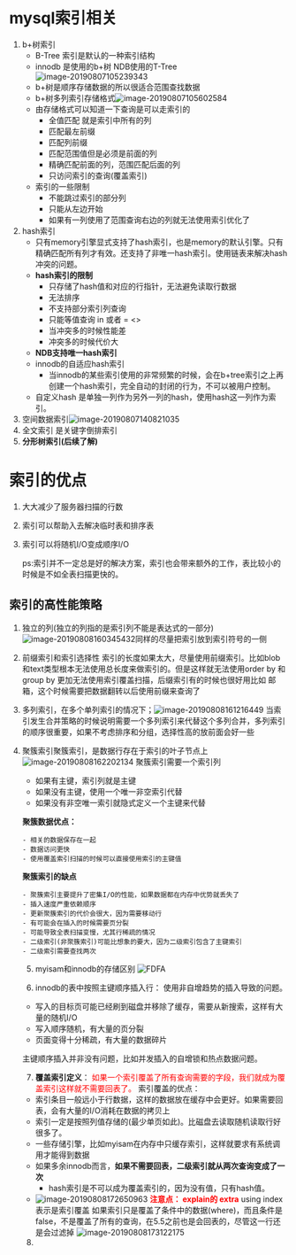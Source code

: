 #  mysql索引相关

1. b+树索引
   - B-Tree 索引是默认的一种索引结构
   - innodb 是使用的b+树 NDB使用的T-Tree![image-20190807105239343](../images/image-20190807105239343.png)
   - b+树是顺序存储数据的所以很适合范围查找数据
   - b+树多列索引存储格式![image-20190807105602584](../images/image-20190807105602584.png)
   - 由存储格式可以知道一下查询是可以走索引的
     - 全值匹配 就是索引中所有的列
     - 匹配最左前缀
     - 匹配列前缀
     - 匹配范围值但是必须是前面的列
     - 精确匹配前面的列，范围匹配后面的列
     - 只访问索引的查询(覆盖索引)
   - 索引的一些限制
     - 不能跳过索引的部分列
     - 只能从左边开始
     - 如果有一列使用了范围查询右边的列就无法使用索引优化了
2. hash索引
   - 只有memory引擎显式支持了hash索引，也是memory的默认引擎。只有精确匹配所有列才有效。还支持了非唯一hash索引。使用链表来解决hash冲突的问题。
   - **hash索引的限制**
     - 只存储了hash值和对应的行指针，无法避免读取行数据
     - 无法排序
     - 不支持部分索引列查询
     - 只能等值查询 in 或者 = <>
     - 当冲突多的时候性能差
     - 冲突多的时候代价大
   - **NDB支持唯一hash索引**
   - innodb的自适应hash索引
     - 当innodb的某些索引使用的非常频繁的时候，会在b+tree索引之上再创建一个hash索引，完全自动的封闭的行为，不可以被用户控制。
   - 自定义hash 是单独一列作为另外一列的hash，使用hash这一列作为索引。
3. 空间数据索引![image-20190807140821035](../images/image-20190807140821035.png)
4. 全文索引 是关键字倒排索引
5. **分形树索引(后续了解)**



# 索引的优点

 1. 大大减少了服务器扫描的行数

 2. 索引可以帮助入去解决临时表和排序表

 3. 索引可以将随机I/O变成顺序I/O

    ps:索引并不一定总是好的解决方案，索引也会带来额外的工作，表比较小的时候是不如全表扫描更快的。



## 索引的高性能策略

 1. 独立的列(独立的列指的是索引列不能是表达式的一部分)![image-20190808160345432](../images/image-20190808160345432.png)同样的尽量把索引放到索引符号的一侧

 2. 前缀索引和索引选择性 索引的长度如果太大，尽量使用前缀索引。比如blob和text类型根本无法使用总长度来做索引的。但是这样就无法使用order by 和group by 更加无法使用索引覆盖扫描，后缀索引有的时候也很好用比如 邮箱，这个时候需要把数据翻转以后使用前缀来查询了

 3. 多列索引，在多个单列索引的情况下；![image-20190808161216449](../images/image-20190808161216449.png)
    当索引发生合并策略的时候说明需要一个多列索引来代替这个多列合并，多列索引的顺序很重要，如果不考虑排序和分组，选择性高的放前面会好一些

 4. 聚簇索引聚簇索引，是数据行存在于索引的叶子节点上![image-20190808162202134](../images/image-20190808162202134.png)
    聚簇索引需要一个索引列

    - 如果有主键，索引列就是主键
    - 如果没有主键，使用一个唯一非空索引代替
    - 如果没有非空唯一索引就隐式定义一个主键来代替

    **聚簇数据优点：**

    	- 相关的数据保存在一起
    	- 数据访问更快
    	- 使用覆盖索引扫描的时候可以直接使用索引的主键值

    **聚簇索引的缺点**

    	- 聚簇索引主要提升了密集I/O的性能，如果数据都在内存中优势就丢失了
    	- 插入速度严重依赖顺序
    	- 更新聚簇索引的代价会很大，因为需要移动行
    	- 有可能会在插入的时候需要页分裂
    	- 可能导致全表扫描变慢，尤其行稀疏的情况
    	- 二级索引(非聚簇索引)可能比想象的要大，因为二级索引包含了主键索引
    	- 二级索引需要查找两次

	5.  myisam和innodb的存储区别
     ![FDFA](../images/image-20190808164823857.png)

	6.  innodb的表中按照主键顺序插入行：
     使用非自增趋势的插入导致的问题。

     - 写入的目标页可能已经刷到磁盘并移除了缓存，需要从新搜索，这样有大量的随机I/O
     - 写入顺序随机，有大量的页分裂
     - 页面变得十分稀疏，有大量的数据碎片

     主键顺序插入并非没有问题，比如并发插入的自增锁和热点数据问题。

	7.  **覆盖索引定义**： <font color='red'>如果一个索引覆盖了所有查询需要的字段，我们就成为覆盖索引这样就不需要回表了。</font>
     索引覆盖的优点：

     - 索引条目一般远小于行数据，这样的数据放在缓存中会更好。如果需要回表，会有大量的I/O消耗在数据的拷贝上
     - 索引一定是按照列值存储的(最少单页如此)。比磁盘去读取随机读取行好很多了。
     - 一些存储引擎，比如myisam在内存中只缓存索引，这样就要求有系统调用才能得到数据
     - 如果多余innodb而言，**如果不需要回表，二级索引就从两次查询变成了一次**
       - hash索引是不可以成为覆盖索引的，因为没有值，只有hash值。
     - ![image-20190808172650963](../images/image-20190808172650963.png)
       **<font color='red'>注意点： explain的 extra</font>** using index 表示是索引覆盖
       如果索引只是覆盖了条件中的数据(where)，而且条件是false，不是覆盖了所有的查询，在5.5之前也是会回表的，尽管这一行还是会过滤掉
       ![image-20190808173122175](../images/image-20190808173122175.png)
       

	8.  

